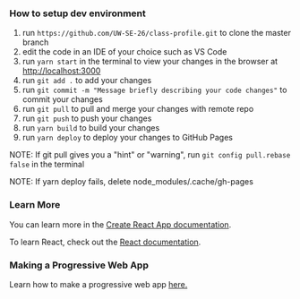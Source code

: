 ### How to setup dev environment
1. run ```https://github.com/UW-SE-26/class-profile.git``` to clone the master branch
2. edit the code in an IDE of your choice such as VS Code
3. run ```yarn start``` in the terminal to view your changes in the browser at [http://localhost:3000](http://localhost:3000)
4. run ```git add .``` to add your changes
5. run ```git commit -m "Message briefly describing your code changes"``` to commit your changes
6. run ```git pull``` to pull and merge your changes with remote repo
7. run ```git push``` to push your changes
8. run ```yarn build``` to build your changes
9. run ```yarn deploy``` to deploy your changes to GitHub Pages

NOTE: If git pull gives you a "hint" or "warning", run ```git config pull.rebase false``` in the terminal

NOTE: If yarn deploy fails, delete node_modules/.cache/gh-pages
### Learn More

You can learn more in the [Create React App documentation](https://facebook.github.io/create-react-app/docs/getting-started).

To learn React, check out the [React documentation](https://reactjs.org/).

### Making a Progressive Web App

Learn how to make a progressive web app [here.](https://facebook.github.io/create-react-app/docs/making-a-progressive-web-app)

